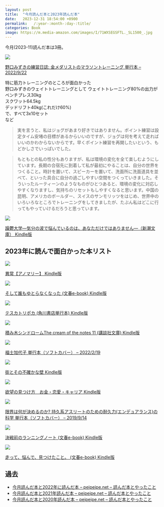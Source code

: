 ```yaml
---
layout: post
title:  "今月読んだ本と2023年読んだ本"
date:   2023-12-31 18:54:00 +0900
permalink:   /:year-:month-:day-:title/
categories: Book
image: https://m.media-amazon.com/images/I/71WXSEGSFTL._SL1500_.jpg
---
```

今月(2023-11)読んだ本は3冊。  

<p><a href="https://www.amazon.co.jp/dp/4583115334?th=1&psc=1&linkCode=li2&tag=peipeipe-22&linkId=948e3c0d8a1f9a6bed24a843e4613a40&language=ja_JP&ref_=as_li_ss_il" target="_blank" rel="nofollow"><img border="0" src="//ws-fe.amazon-adsystem.com/widgets/q?_encoding=UTF8&ASIN=4583115334&Format= _SL250_&ID=AsinImage&MarketPlace=JP&ServiceVersion=20070822&WS=1&tag=peipeipe-22&language=ja_JP" ></a><img src="https://ir-jp.amazon-adsystem.com/e/ir?t=peipeipe-22&language=ja_JP&l=li2&o=9&a=4583115334" width="1" height="1" border="0" alt="" style="border:none !important; margin:0px !important;" /></p> <p><a href="https://www.amazon.co.jp/dp/4583115334?th=1&psc=1&linkCode=li2&tag=peipeipe-22&linkId=948e3c0d8a1f9a6bed24a843e4613a40&language=ja_JP&ref_=as_li_ss_il" target="_blank" rel="nofollow">野口みずきの練習日誌: 金メダリストのマラソントレーニング 単行本 – 2022/9/22</a></p>

特に筋力トレーニングのところが面白かった  
野口みずきのウェイトトレーニングとして
ウェイトトレーニング80%の出力が  
ベンチプレス30kg  
スクワット64.5kg  
デッドリフト40kg(これだけ60%)  
で、すべて3x10セット  
など

> 実を言うと、私はジョグがあまり好きではありません。ポイント練習は設定タイム安堵の目標があるからいいのですが、ジョグは何を考えて走ればいいのかわからないからです。早くポイント練習を再開したいという、もどかしさでいっぱいでした。


> もともとの私の性分もありますが、私は環境の変化を全て楽しむようにしています。長期の合宿先に到着して私が最初にやることは、自分の世界をつくること。時計を置いて、スピーカーを置いて、洗面所に洗面道具を並べて、といった具合に自分の過ごしやすい空間をつくっていきました。そういったルーティーンのようなものがひとつあると、環境の変化に対応しやすくなりますし、気持ちのリセットもしやすくなると思います。中国の昆明、アメリカのボールダー、スイスのサンモリッツをはじめ、世界中のいろいろなところでトレーニングをしてきましたが、たぶん私はどこに行ってもやっていけるだろうと思っています。

<p><a href="https://www.amazon.co.jp/dp/B0CJJGP9P9?th=1&psc=1&linkCode=li2&tag=peipeipe-22&linkId=b6b1dec3f258ef0fb815d38194222c45&language=ja_JP&ref_=as_li_ss_il" target="_blank" rel="nofollow"><img border="0" src="//ws-fe.amazon-adsystem.com/widgets/q?_encoding=UTF8&ASIN=B0CJJGP9P9&Format= _SL250_&ID=AsinImage&MarketPlace=JP&ServiceVersion=20070822&WS=1&tag=peipeipe-22&language=ja_JP" ></a><img src="https://ir-jp.amazon-adsystem.com/e/ir?t=peipeipe-22&language=ja_JP&l=li2&o=9&a=B0CJJGP9P9" width="1" height="1" border="0" alt="" style="border:none !important; margin:0px !important;" /></p> <p><a href="https://www.amazon.co.jp/dp/B0CJJGP9P9?th=1&psc=1&linkCode=li2&tag=peipeipe-22&linkId=b6b1dec3f258ef0fb815d38194222c45&language=ja_JP&ref_=as_li_ss_il" target="_blank" rel="nofollow">躁鬱大学―気分の波で悩んでいるのは、あなただけではありません―（新潮文庫） Kindle版</a></p>


## 2023年に読んで面白かった本リスト

<p><a href="https://www.amazon.co.jp/dp/B09R7FWYL5?th=1&psc=1&linkCode=li2&tag=peipeipe-22&linkId=b6b1dec3f258ef0fb815d38194222c45&language=ja_JP&ref_=as_li_ss_il" target="_blank" rel="nofollow"><img border="0" src="//ws-fe.amazon-adsystem.com/widgets/q?_encoding=UTF8&ASIN=B09R7FWYL5&Format= _SL250_&ID=AsinImage&MarketPlace=JP&ServiceVersion=20070822&WS=1&tag=peipeipe-22&language=ja_JP" ></a><img src="https://ir-jp.amazon-adsystem.com/e/ir?t=peipeipe-22&language=ja_JP&l=li2&o=9&a=B09R7FWYL5" width="1" height="1" border="0" alt="" style="border:none !important; margin:0px !important;" /></p> <p><a href="https://www.amazon.co.jp/dp/B09R7FWYL5?th=1&psc=1&linkCode=li2&tag=peipeipe-22&linkId=b6b1dec3f258ef0fb815d38194222c45&language=ja_JP&ref_=as_li_ss_il" target="_blank" rel="nofollow">異常【アノマリー】 Kindle版</a></p>


<p><a href="https://www.amazon.co.jp/dp/B0B87HP27M?th=1&psc=1&linkCode=li2&tag=peipeipe-22&linkId=b6b1dec3f258ef0fb815d38194222c45&language=ja_JP&ref_=as_li_ss_il" target="_blank" rel="nofollow"><img border="0" src="//ws-fe.amazon-adsystem.com/widgets/q?_encoding=UTF8&ASIN=B0B87HP27M&Format= _SL250_&ID=AsinImage&MarketPlace=JP&ServiceVersion=20070822&WS=1&tag=peipeipe-22&language=ja_JP" ></a><img src="https://ir-jp.amazon-adsystem.com/e/ir?t=peipeipe-22&language=ja_JP&l=li2&o=9&a=B0B87HP27M" width="1" height="1" border="0" alt="" style="border:none !important; margin:0px !important;" /></p> <p><a href="https://www.amazon.co.jp/dp/B0B87HP27M?th=1&psc=1&linkCode=li2&tag=peipeipe-22&linkId=b6b1dec3f258ef0fb815d38194222c45&language=ja_JP&ref_=as_li_ss_il" target="_blank" rel="nofollow">そして誰もゆとらなくなった (文春e-book) Kindle版</a></p>


<p><a href="https://www.amazon.co.jp/dp/B08VWBX3G7?th=1&psc=1&linkCode=li2&tag=peipeipe-22&linkId=b6b1dec3f258ef0fb815d38194222c45&language=ja_JP&ref_=as_li_ss_il" target="_blank" rel="nofollow"><img border="0" src="//ws-fe.amazon-adsystem.com/widgets/q?_encoding=UTF8&ASIN=B08VWBX3G7&Format= _SL250_&ID=AsinImage&MarketPlace=JP&ServiceVersion=20070822&WS=1&tag=peipeipe-22&language=ja_JP" ></a><img src="https://ir-jp.amazon-adsystem.com/e/ir?t=peipeipe-22&language=ja_JP&l=li2&o=9&a=B08VWBX3G7" width="1" height="1" border="0" alt="" style="border:none !important; margin:0px !important;" /></p> <p><a href="https://www.amazon.co.jp/dp/B08VWBX3G7?th=1&psc=1&linkCode=li2&tag=peipeipe-22&linkId=b6b1dec3f258ef0fb815d38194222c45&language=ja_JP&ref_=as_li_ss_il" target="_blank" rel="nofollow">テスカトリポカ (角川書店単行本) Kindle版</a></p>


<p><a href="https://www.amazon.co.jp/dp/B0BP1ZCRW7?th=1&psc=1&linkCode=li2&tag=peipeipe-22&linkId=b6b1dec3f258ef0fb815d38194222c45&language=ja_JP&ref_=as_li_ss_il" target="_blank" rel="nofollow"><img border="0" src="//ws-fe.amazon-adsystem.com/widgets/q?_encoding=UTF8&ASIN=B0BP1ZCRW7&Format= _SL250_&ID=AsinImage&MarketPlace=JP&ServiceVersion=20070822&WS=1&tag=peipeipe-22&language=ja_JP" ></a><img src="https://ir-jp.amazon-adsystem.com/e/ir?t=peipeipe-22&language=ja_JP&l=li2&o=9&a=B0BP1ZCRW7" width="1" height="1" border="0" alt="" style="border:none !important; margin:0px !important;" /></p> <p><a href="https://www.amazon.co.jp/dp/B0BP1ZCRW7?th=1&psc=1&linkCode=li2&tag=peipeipe-22&linkId=b6b1dec3f258ef0fb815d38194222c45&language=ja_JP&ref_=as_li_ss_il" target="_blank" rel="nofollow">積み木シンドロームThe cream of the notes 11 (講談社文庫) Kindle版</a></p>


<p><a href="https://www.amazon.co.jp/dp/4866072520?th=1&psc=1&linkCode=li2&tag=peipeipe-22&linkId=b6b1dec3f258ef0fb815d38194222c45&language=ja_JP&ref_=as_li_ss_il" target="_blank" rel="nofollow"><img border="0" src="//ws-fe.amazon-adsystem.com/widgets/q?_encoding=UTF8&ASIN=4866072520&Format= _SL250_&ID=AsinImage&MarketPlace=JP&ServiceVersion=20070822&WS=1&tag=peipeipe-22&language=ja_JP" ></a><img src="https://ir-jp.amazon-adsystem.com/e/ir?t=peipeipe-22&language=ja_JP&l=li2&o=9&a=4866072520" width="1" height="1" border="0" alt="" style="border:none !important; margin:0px !important;" /></p> <p><a href="https://www.amazon.co.jp/dp/4866072520?th=1&psc=1&linkCode=li2&tag=peipeipe-22&linkId=b6b1dec3f258ef0fb815d38194222c45&language=ja_JP&ref_=as_li_ss_il" target="_blank" rel="nofollow">福士加代子 単行本（ソフトカバー） – 2022/2/19</a></p>


<p><a href="https://www.amazon.co.jp/dp/B0BTGK1HHS?th=1&psc=1&linkCode=li2&tag=peipeipe-22&linkId=b6b1dec3f258ef0fb815d38194222c45&language=ja_JP&ref_=as_li_ss_il" target="_blank" rel="nofollow"><img border="0" src="//ws-fe.amazon-adsystem.com/widgets/q?_encoding=UTF8&ASIN=B0BTGK1HHS&Format= _SL250_&ID=AsinImage&MarketPlace=JP&ServiceVersion=20070822&WS=1&tag=peipeipe-22&language=ja_JP" ></a><img src="https://ir-jp.amazon-adsystem.com/e/ir?t=peipeipe-22&language=ja_JP&l=li2&o=9&a=B0BTGK1HHS" width="1" height="1" border="0" alt="" style="border:none !important; margin:0px !important;" /></p> <p><a href="https://www.amazon.co.jp/dp/B0BTGK1HHS?th=1&psc=1&linkCode=li2&tag=peipeipe-22&linkId=b6b1dec3f258ef0fb815d38194222c45&language=ja_JP&ref_=as_li_ss_il" target="_blank" rel="nofollow">街とその不確かな壁 Kindle版</a></p>


<p><a href="https://www.amazon.co.jp/dp/B0BVQNR1YP?th=1&psc=1&linkCode=li2&tag=peipeipe-22&linkId=b6b1dec3f258ef0fb815d38194222c45&language=ja_JP&ref_=as_li_ss_il" target="_blank" rel="nofollow"><img border="0" src="//ws-fe.amazon-adsystem.com/widgets/q?_encoding=UTF8&ASIN=B0BVQNR1YP&Format= _SL250_&ID=AsinImage&MarketPlace=JP&ServiceVersion=20070822&WS=1&tag=peipeipe-22&language=ja_JP" ></a><img src="https://ir-jp.amazon-adsystem.com/e/ir?t=peipeipe-22&language=ja_JP&l=li2&o=9&a=B0BVQNR1YP" width="1" height="1" border="0" alt="" style="border:none !important; margin:0px !important;" /></p> <p><a href="https://www.amazon.co.jp/dp/B0BVQNR1YP?th=1&psc=1&linkCode=li2&tag=peipeipe-22&linkId=b6b1dec3f258ef0fb815d38194222c45&language=ja_JP&ref_=as_li_ss_il" target="_blank" rel="nofollow">欲望の見つけ方　お金・恋愛・キャリア Kindle版</a></p>


<p><a href="https://www.amazon.co.jp/dp/4813279759?th=1&psc=1&linkCode=li2&tag=peipeipe-22&linkId=b6b1dec3f258ef0fb815d38194222c45&language=ja_JP&ref_=as_li_ss_il" target="_blank" rel="nofollow"><img border="0" src="//ws-fe.amazon-adsystem.com/widgets/q?_encoding=UTF8&ASIN=4813279759&Format= _SL250_&ID=AsinImage&MarketPlace=JP&ServiceVersion=20070822&WS=1&tag=peipeipe-22&language=ja_JP" ></a><img src="https://ir-jp.amazon-adsystem.com/e/ir?t=peipeipe-22&language=ja_JP&l=li2&o=9&a=4813279759" width="1" height="1" border="0" alt="" style="border:none !important; margin:0px !important;" /></p> <p><a href="https://www.amazon.co.jp/dp/4813279759?th=1&psc=1&linkCode=li2&tag=peipeipe-22&linkId=b6b1dec3f258ef0fb815d38194222c45&language=ja_JP&ref_=as_li_ss_il" target="_blank" rel="nofollow">限界は何が決めるのか? 持久系アスリートのための耐久力(エンデュアランス)の科学 単行本（ソフトカバー） – 2019/9/14</a></p>


<p><a href="https://www.amazon.co.jp/dp/B0982ZSQKZ?th=1&psc=1&linkCode=li2&tag=peipeipe-22&linkId=b6b1dec3f258ef0fb815d38194222c45&language=ja_JP&ref_=as_li_ss_il" target="_blank" rel="nofollow"><img border="0" src="//ws-fe.amazon-adsystem.com/widgets/q?_encoding=UTF8&ASIN=B0982ZSQKZ&Format= _SL250_&ID=AsinImage&MarketPlace=JP&ServiceVersion=20070822&WS=1&tag=peipeipe-22&language=ja_JP" ></a><img src="https://ir-jp.amazon-adsystem.com/e/ir?t=peipeipe-22&language=ja_JP&l=li2&o=9&a=B0982ZSQKZ" width="1" height="1" border="0" alt="" style="border:none !important; margin:0px !important;" /></p> <p><a href="https://www.amazon.co.jp/dp/B0982ZSQKZ?th=1&psc=1&linkCode=li2&tag=peipeipe-22&linkId=b6b1dec3f258ef0fb815d38194222c45&language=ja_JP&ref_=as_li_ss_il" target="_blank" rel="nofollow">決戦前のランニングノート (文春e-book) Kindle版</a></p>


<p><a href="https://www.amazon.co.jp/dp/B07WZRPZWZ?th=1&psc=1&linkCode=li2&tag=peipeipe-22&linkId=b6b1dec3f258ef0fb815d38194222c45&language=ja_JP&ref_=as_li_ss_il" target="_blank" rel="nofollow"><img border="0" src="//ws-fe.amazon-adsystem.com/widgets/q?_encoding=UTF8&ASIN=B07WZRPZWZ&Format= _SL250_&ID=AsinImage&MarketPlace=JP&ServiceVersion=20070822&WS=1&tag=peipeipe-22&language=ja_JP" ></a><img src="https://ir-jp.amazon-adsystem.com/e/ir?t=peipeipe-22&language=ja_JP&l=li2&o=9&a=B07WZRPZWZ" width="1" height="1" border="0" alt="" style="border:none !important; margin:0px !important;" /></p> <p><a href="https://www.amazon.co.jp/dp/B07WZRPZWZ?th=1&psc=1&linkCode=li2&tag=peipeipe-22&linkId=b6b1dec3f258ef0fb815d38194222c45&language=ja_JP&ref_=as_li_ss_il" target="_blank" rel="nofollow">走って、悩んで、見つけたこと。 (文春e-book) Kindle版 </a></p>




## 過去
- [今月読んだ本と2022年に読んだ本 – peipeipe.net – 読んだ本とやったこと](https://www.peipeipe.net/2022-12-31-books-read-this-month/)
- [今月読んだ本と2021年読んだ本 – peipeipe.net – 読んだ本とやったこと](https://www.peipeipe.net/2021-12-31-books-read-this-month/)
- [今月読んだ本と2020年読んだ本 – peipeipe.net – 読んだ本とやったこと](https://www.peipeipe.net/2020-12-31-books-read-this-month/)